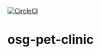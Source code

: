 [![CircleCI](https://circleci.com/gh/OldScotsGuy/osg-pet-clinic.svg?style=svg)](https://circleci.com/gh/OldScotsGuy/osg-pet-clinic)
# osg-pet-clinic